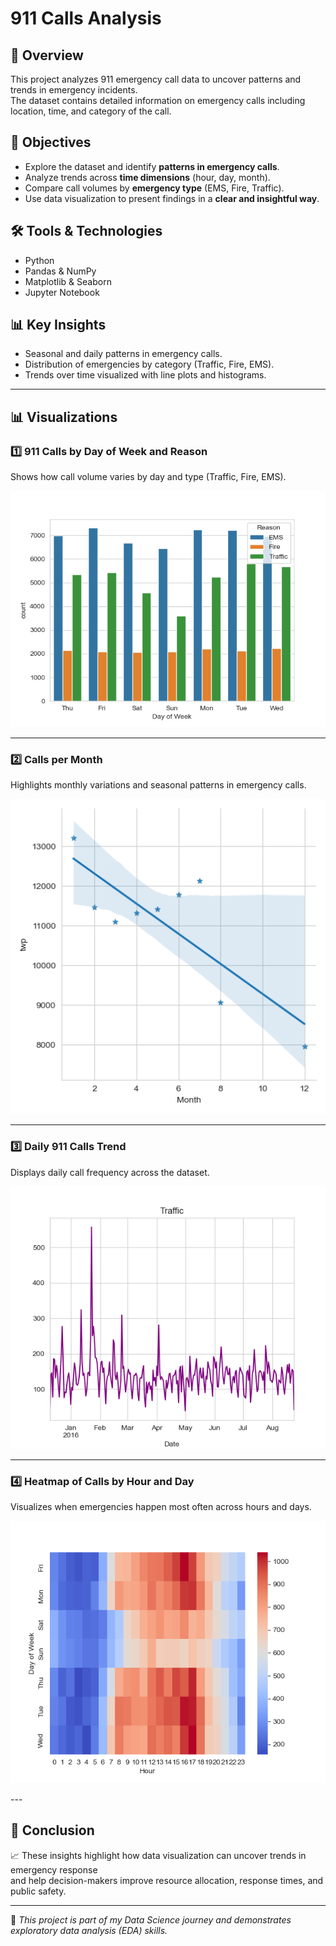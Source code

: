 # 911 Calls Analysis

## 📌 Overview
This project analyzes 911 emergency call data to uncover patterns and trends in emergency incidents.  
The dataset contains detailed information on emergency calls including location, time, and category of the call.

## 🎯 Objectives
- Explore the dataset and identify **patterns in emergency calls**.
- Analyze trends across **time dimensions** (hour, day, month).
- Compare call volumes by **emergency type** (EMS, Fire, Traffic).
- Use data visualization to present findings in a **clear and insightful way**.

## 🛠 Tools & Technologies
- Python  
- Pandas & NumPy  
- Matplotlib & Seaborn  
- Jupyter Notebook  

## 📊 Key Insights
- Seasonal and daily patterns in emergency calls.  
- Distribution of emergencies by category (Traffic, Fire, EMS).  
- Trends over time visualized with line plots and histograms.  


---

## 📊 Visualizations

### 1️⃣ 911 Calls by Day of Week and Reason
Shows how call volume varies by day and type (Traffic, Fire, EMS).

<p align="center">
  <img src="./calls_by_day_reason.png" alt="Calls by Day and Reason" width="600"/>
</p>

---

### 2️⃣ Calls per Month
Highlights monthly variations and seasonal patterns in emergency calls.

<p align="center">
  <img src="./calls_per_month.png" alt="Calls per Month" width="600"/>
</p>

---

### 3️⃣ Daily 911 Calls Trend
Displays daily call frequency across the dataset.

<p align="center">
  <img src="./daily_calls.png" alt="Daily Calls" width="600"/>
</p>

---

### 4️⃣ Heatmap of Calls by Hour and Day
Visualizes when emergencies happen most often across hours and days.

<p align="center">
  <img src="./heatmap_day_hour.png" alt="Heatmap Day Hour" width="600"/>
</p>
---

## 🧩 Conclusion
📈 These insights highlight how data visualization can uncover trends in emergency response  
and help decision-makers improve resource allocation, response times, and public safety.

---

🚀 *This project is part of my Data Science journey and demonstrates exploratory data analysis (EDA) skills.*
